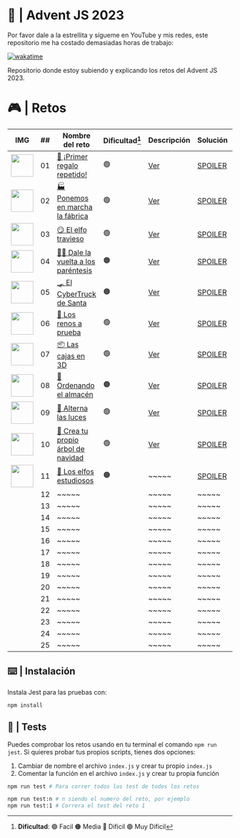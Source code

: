 # 🌟 | Advent JS 2023

Por favor dale a la estrellita y sígueme en YouTube y mis redes, este repositorio me ha costado demasiadas horas de trabajo:

[![wakatime](https://wakatime.com/badge/user/dfad5e3e-d673-48d4-a2d9-29c1c546ed80/project/018c25e2-b7d8-41bd-b08d-234b9e801de0.svg)](https://wakatime.com/badge/user/dfad5e3e-d673-48d4-a2d9-29c1c546ed80/project/018c25e2-b7d8-41bd-b08d-234b9e801de0)

Repositorio donde estoy subiendo y explicando los retos del Advent JS 2023.

# 🎮 | Retos

| IMG                                                                                               | ##  | Nombre del reto                                                                  | Dificultad[^1] | Descripción                                                                         | Solución                                                                              | Video |
| ------------------------------------------------------------------------------------------------- | :-: | -------------------------------------------------------------------------------- | -------------- | ----------------------------------------------------------------------------------- | ------------------------------------------------------------------------------------- | ----- |
| <img src="https://adventjs.dev/challenges-2023/1.png" width="50" style="object-fit: contain;" />  | 01  | [🎁 ¡Primer regalo repetido!](https://adventjs.dev/es/challenges/2023/1)         | 🟢             | [Ver](https://github.com/Achalogy/advent-js-2023/blob/main/retos/reto-1/README.md)  | [SPOILER](https://github.com/Achalogy/advent-js-2023/blob/main/retos/reto-1/main.ts)  | ~~~~~ |
| <img src="https://adventjs.dev/challenges-2023/2.png" width="50" style="object-fit: contain;" />  | 02  | [🏭 Ponemos en marcha la fábrica](https://adventjs.dev/es/challenges/2023/2)     | 🟢             | [Ver](https://github.com/Achalogy/advent-js-2023/blob/main/retos/reto-2/README.md)  | [SPOILER](https://github.com/Achalogy/advent-js-2023/blob/main/retos/reto-2/main.ts)  | ~~~~~ |
| <img src="https://adventjs.dev/challenges-2023/3.png" width="50" style="object-fit: contain;" />  | 03  | [😏 El elfo travieso](https://adventjs.dev/es/challenges/2023/3)                 | 🟢             | [Ver](https://github.com/Achalogy/advent-js-2023/blob/main/retos/reto-3/README.md)  | [SPOILER](https://github.com/Achalogy/advent-js-2023/blob/main/retos/reto-3/main.ts)  | ~~~~~ |
| <img src="https://adventjs.dev/challenges-2023/4.png" width="50" style="object-fit: contain;" />  | 04  | [😵‍💫 Dale la vuelta a los paréntesis](https://adventjs.dev/es/challenges/2023/4)  | 🟠             | [Ver](https://github.com/Achalogy/advent-js-2023/blob/main/retos/reto-4/README.md)  | [SPOILER](https://github.com/Achalogy/advent-js-2023/blob/main/retos/reto-4/main.ts)  | ~~~~~ |
| <img src="https://adventjs.dev/challenges-2023/5.png" width="50" style="object-fit: contain;" />  | 05  | [🛷 El CyberTruck de Santa](https://adventjs.dev/es/challenges/2023/5)           | 🟠             | [Ver](https://github.com/Achalogy/advent-js-2023/blob/main/retos/reto-5/README.md)  | [SPOILER](https://github.com/Achalogy/advent-js-2023/blob/main/retos/reto-5/main.ts)  | ~~~~~ |
| <img src="https://adventjs.dev/challenges-2023/6.png" width="50" style="object-fit: contain;" />  | 06  | [🦌 Los renos a prueba](https://adventjs.dev/es/challenges/2023/6)               | 🟢             | [Ver](https://github.com/Achalogy/advent-js-2023/blob/main/retos/reto-6/README.md)  | [SPOILER](https://github.com/Achalogy/advent-js-2023/blob/main/retos/reto-6/main.ts)  | ~~~~~ |
| <img src="https://adventjs.dev/challenges-2023/7.png" width="50" style="object-fit: contain;" />  | 07  | [📦 Las cajas en 3D](https://adventjs.dev/es/challenges/2023/7)                  | 🟢             | [Ver](https://github.com/Achalogy/advent-js-2023/blob/main/retos/reto-7/README.md)  | [SPOILER](https://github.com/Achalogy/advent-js-2023/blob/main/retos/reto-7/main.ts)  | ~~~~~ |
| <img src="https://adventjs.dev/challenges-2023/8.png" width="50" style="object-fit: contain;" />  | 08  | [🏬 Ordenando el almacén](https://adventjs.dev/es/challenges/2023/8)             | 🟠             | [Ver](https://github.com/Achalogy/advent-js-2023/blob/main/retos/reto-8/README.md)  | [SPOILER](https://github.com/Achalogy/advent-js-2023/blob/main/retos/reto-8/main.ts)  | ~~~~~ |
| <img src="https://adventjs.dev/challenges-2023/9.png" width="50" style="object-fit: contain;" />  | 09  | [🚦 Alterna las luces](https://adventjs.dev/es/challenges/2023/9)                | 🟢             | [Ver](https://github.com/Achalogy/advent-js-2023/blob/main/retos/reto-9/README.md)  | [SPOILER](https://github.com/Achalogy/advent-js-2023/blob/main/retos/reto-9/main.ts)  | ~~~~~ |
| <img src="https://adventjs.dev/challenges-2023/10.png" width="50" style="object-fit: contain;" /> | 10  | [🎄 Crea tu propio árbol de navidad](https://adventjs.dev/es/challenges/2023/10) | 🟢             | [Ver](https://github.com/Achalogy/advent-js-2023/blob/main/retos/reto-10/README.md) | [SPOILER](https://github.com/Achalogy/advent-js-2023/blob/main/retos/reto-10/main.ts) | ~~~~~ |
| <img src="https://adventjs.dev/challenges-2023/11.png" width="50" style="object-fit: contain;" /> | 11  | [📖 Los elfos estudiosos](https://adventjs.dev/es/challenges/2023/11)            | 🟠             | ~~~~~                                                                               | [SPOILER](https://github.com/Achalogy/advent-js-2023/blob/main/retos/reto-11/main.ts) | ~~~~~ |
|                                                                                                   | 12  | ~~~~~                                                                            |                | ~~~~~                                                                               | ~~~~~                                                                                 | ~~~~~ |
|                                                                                                   | 13  | ~~~~~                                                                            |                | ~~~~~                                                                               | ~~~~~                                                                                 | ~~~~~ |
|                                                                                                   | 14  | ~~~~~                                                                            |                | ~~~~~                                                                               | ~~~~~                                                                                 | ~~~~~ |
|                                                                                                   | 15  | ~~~~~                                                                            |                | ~~~~~                                                                               | ~~~~~                                                                                 | ~~~~~ |
|                                                                                                   | 16  | ~~~~~                                                                            |                | ~~~~~                                                                               | ~~~~~                                                                                 | ~~~~~ |
|                                                                                                   | 17  | ~~~~~                                                                            |                | ~~~~~                                                                               | ~~~~~                                                                                 | ~~~~~ |
|                                                                                                   | 18  | ~~~~~                                                                            |                | ~~~~~                                                                               | ~~~~~                                                                                 | ~~~~~ |
|                                                                                                   | 19  | ~~~~~                                                                            |                | ~~~~~                                                                               | ~~~~~                                                                                 | ~~~~~ |
|                                                                                                   | 20  | ~~~~~                                                                            |                | ~~~~~                                                                               | ~~~~~                                                                                 | ~~~~~ |
|                                                                                                   | 21  | ~~~~~                                                                            |                | ~~~~~                                                                               | ~~~~~                                                                                 | ~~~~~ |
|                                                                                                   | 22  | ~~~~~                                                                            |                | ~~~~~                                                                               | ~~~~~                                                                                 | ~~~~~ |
|                                                                                                   | 23  | ~~~~~                                                                            |                | ~~~~~                                                                               | ~~~~~                                                                                 | ~~~~~ |
|                                                                                                   | 24  | ~~~~~                                                                            |                | ~~~~~                                                                               | ~~~~~                                                                                 | ~~~~~ |
|                                                                                                   | 25  | ~~~~~                                                                            |                | ~~~~~                                                                               | ~~~~~                                                                                 | ~~~~~ |

[^1]: **Dificultad**: 🟢 Facil 🟠 Media 🔴 Dificil 🟣 Muy Dificil
[^2]: Dificultad un poco elevada

## ⌨️ | Instalación

Instala Jest para las pruebas con:

`npm install`

## 🧪 | Tests

Puedes comprobar los retos usando en tu terminal el comando `npm run jest`.
Si quieres probar tus propios scripts, tienes dos opciones:

1. Cambiar de nombre el archivo `index.js` y crear tu propio `index.js`
2. Comentar la función en el archivo `index.js` y crear tu propia función

```bash
npm run test # Para correr todos los test de todos los retos

npm run test:n # n siendo el numero del reto, por ejemplo
npm run test:1 # Correra el test del reto 1
```
